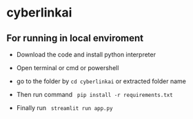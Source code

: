 # cyberlinkai

## For running in local enviroment

* Download the code and install python interpreter

* Open terminal or cmd or powershell 

* go to the folder by ```cd cyberlinkai``` or extracted folder name

* Then run command ``` pip install -r requirements.txt```

* Finally run ``` streamlit run app.py```
